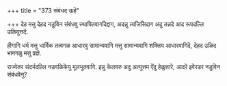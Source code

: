 +++
title = "373 संबंधद ऊहॆ"

+++
देह मत्तु देहद नडुविन संबंधवु स्थापितवागदिद्दाग, अदन्नु त्यजिसिदाग अदु तन्नदे आद रूपदल्लि उळियुत्तदॆ.

हीगागि धर्म मत्तु धार्मिक तत्वगळ आधारवु सामान्यवागि मत्तु सामान्यवागि शक्तिय आधारवागिदॆ, देहद उळिद भागगळु मत्तु प्रज्ञॆ.

राज्येतर संदर्भदल्लि नडवळिकॆयु मूलभूतवागि. इन्नु कॆलवरु अदु अत्युत्तम ऎंदु हेळुत्तारॆ, आदरॆ इवॆरडर नडुविन संबंधवेनु?

